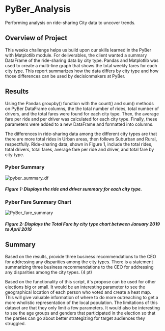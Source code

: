 # PyBer_Analysis
Performing analysis on ride-sharing City data to uncover trends.
## Overview of Project
This weeks challenge helps us build upon our skills learned in the PyBer with Matplotlib module. For deliverables, the client wanted a summary DataFrame of the ride-sharing data by city type. Pandas and Matplotlib was used to create a multi-line graph that shows the total weekly fares for each city type. This report summarizes how the data differs by city type and how those differences can be used by decisionmakers at PyBer.

## Results
Using the Pandas groupby() function with the count() and sum() methods on PyBer DataFrame columns, the the total number of rides, total number of drivers, and the total fares were found for each city type. Then, the average fare per ride and per driver was calculated for each city type. Finally, these parameters were added to a new DataFrame and formatted into columns.

The differences in ride-sharing data among the different city types are that there are more total rides in Urban areas, then follows Suburban and Rural, respectfully. Ride-sharing data, shown in Figure 1, include the total rides, total drivers, total fares, average fare per ride and driver, and total fare by city type.
### Pyber Summary
![pyber_summary_df](https://user-images.githubusercontent.com/107658895/178622101-39e389c7-6189-404f-b665-547ba45b0dad.png)
##### Figure 1: Displays the ride and driver summary for each city type.

### Pyber Fare Summary Chart
![PyBer_fare_summary](https://user-images.githubusercontent.com/107658895/178627421-5c465a87-515e-43c6-8906-6e856428d361.png)
##### Figure 2: Displays the Total Fare by city type chart between January 2019 to April 2019



## Summary

Based on the results, provide three business recommendations to the CEO for addressing any disparities among the city types. There is a statement summarizing three business recommendations to the CEO for addressing any disparities among the city types. (4 pt)


Based on the functionality of this script, it's propose can be used for other elections big or small. It would be an interesting parameter to see the geographical location of each person who voted and create a heat map. This will give valuable information of where to do more outreaching to get a more wholistic representation of the local population. The limitations of this dataset are that they only limit a few parameters. It would also be interesting to see the age groups and genders that participated in the election so that the parties can go about better strategizing for target audiences they struggled. 

